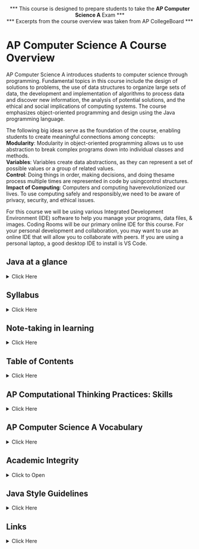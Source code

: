 <p align="center">*** This course is designed to prepare students to take the <b>AP Computer Science A </b>Exam *** </br>
*** Excerpts from the course overview was taken from AP CollegeBoard ***</p> 

# AP Computer Science A Course Overview 

AP Computer Science A introduces students to computer science through programming. Fundamental topics in this course include the design of solutions to problems, the use of data structures to organize large sets of data, the development and implementation of algorithms to process data and discover new information, the analysis of potential solutions, and the ethical and social implications of computing systems. The course emphasizes object-oriented programming and design using the Java programming language.

The following big ideas serve as the foundation of the course, enabling students to create meaningful connections among concepts:</br>
<b>Modularity</b>: Modularity in object-oriented programming allows us to use abstraction to break complex programs down into individual classes and methods.</br>
<b>Variables</b>: Variables create data abstractions, as they can represent a set of possible values or a group of related values.</br>
<b>Control</b>: Doing things in order, making decisions, and doing thesame process multiple times are represented in code by usingcontrol structures.</br>
<b>Impact of Computing</b>: Computers and computing haverevolutionized our lives. To use computing safely and responsibly,we need to be aware of privacy, security, and ethical issues.</br>

For this course we will be using various Integrated Development Environment (IDE) software to help you manage your programs, data files, & images.  Coding Rooms will be our primary online IDE for this course.  For your personal development and collaboration, you may want to use an online IDE that will allow you to collaborate with peers.  If you are using a personal laptop, a good desktop IDE to install is VS Code. 

## Java at a glance 
<details><summary>Click Here</summary>
 <p>

  
  Every Java program will begin like this:
  
  ![Main Class and Method in java](https://github.com/AP-CSA-JAVA/CSA_JAVA-Course/assets/12989939/e7f0bd1f-69b7-42da-b824-0ed8f9d0f460)
  
  
  
   </p></details>


## Syllabus
<details><summary>Click Here</summary>
 <p>
  
 ### Expectations

- [ ] <mark>Be on time for class.</mark> This includes but is not limited to having you log into your Canvas course, course website, and notebook.  Students should be seated within the first five minutes of class to avoid being marked tardy or absent
- [ ] <mark>Be prepared for class.</mark> This includes having your notebook, assignments, pen/pencil, and paper. 
- [ ] <mark>Have a good attitude about learning.</mark> Be prepared to actively participate in class. Accept feedback with a positive attitude.
- [ ] <mark>Be respectful of others and their property.</mark>
- [ ] <mark>Take care of the learning environment.</mark> Keep your area neat and clean. Always clean your space before you leave for the day. Put materials away in their proper place.
- [ ] <mark>Report any damaged equipment.</mark>
- [ ] Do not change any of the settings on the computers.
- [ ] Do not download/ install any programs (including games) to the computer.
- [ ] Do not access inappropriate content on the internet.
  
---------------------------------------------------------------------------------------


### Policy on Academic Honesty

- [ ] I encourage students to work with a peer on assignments.  It can make learning fun!  YOu may help with general problem-solving strategies, ideas, and algorithms, but **all solutions should be your own**. In practice, this means that, while students can discuss programs and questions, *all lines of code should originate from your own mind*. This course uses technology in ways no other course does. If you are unsure about the ethical implications of what you are doing, you should ask. Claiming ignorance is not a reasonable excuse.
- [ ] If you use other sources for help (websites, AI, friends, etc.), please cite them in the comments of your code indicating where you got help and whether certain sections of code came from that help.  Please make sure you understand any code that you use from another source. ChatGPT tends to generate compact and complex code, so make sure you read the explanation of the code and ask for simpler code if you don’t understand it. Never copy the text of my assignments into an AI tool to generate a complete solution. You can use AI tools and other sources for idea generation, code debugging, and help with understanding or generating small parts of code to get you started, but you should not have them do all of the work for you. <mark>Be in charge of your own learning</mark>, and make sure you learn what the goal of the assignment is asking you to practice! 
  
---------------------------------------------------------------------------------------


### Electronic Devices
- [ ] Students should be engaged during class! Thus, cell phones and other electronic devices are a distraction that prevent students from fully participating in class. Specifically, students should not be accessing cell phones, smart phones, or any devices during class without permission from the teacher. Phones should be set to silent or turned off in class.
- [ ] Earphones, headphones, and other listening tools should not be used during class.
  
---------------------------------------------------------------------------------------


### Academic Support

- [ ] Peer Tutoring (Monday - Friday/ before and after school)
- [ ] By appointment only
  
---------------------------------------------------------------------------------------


  | Grading | Percentage | School Year |
  | ------- | :----------: | :------: |
  | Projects (IDP, Final Project) | 50% | 2024-25 |
  | Test/ Quizzes | 30% | 2024-25 |
  | Classwork/ Portfolio | 15% | 2024-25 |
  | Notes | 5% | 2024-25 |

---------------------------------------------------------------------------------------


### Classroom Attendance, Conduct, & Participation

It is imperative that students consistently attend class.  Most classes will consist of <mark>activities</mark> and <mark>projects</mark> where students are learning the structure and implementation of a language.  Consistent attendance is vitally important to this class and poor attendance will affect their understanding and performance in this class.  This grade is inclusive of attendance, tardies, participation, and behavior within the classroom.  The items are additive.  Example:  Student arrives late to class 4 times, teacher observed the student playing a game on their phone once, slept in class twice, and was completing an assignment six different times for Calc B/C.  The student would receive an **N** as they accumulated 13 distinct mistakes relating to their conduct.


| **Tardies, Sleeping, Playing Games, </br>doing other classes' assignments**  |
|:----:|
| 0-5 Excellent(**E**)	| 
| 6-10 Satisfactory(**S**)	| 
| 11–15 Needs Improvement(**N**)	| 
| 16+ Unsatisfactory(**U**) |



### Make-up & Late work policy

- [ ] Students are responsible for makeup work when absent. Please refer to the district policy regarding make up work when students are absent.
- [ ] *To make up a quiz or a test, it is the student’s responsibility to contact the teacher with two weeks upon their return to set an agreed upon date & time.*  
- [ ] <u>Handouts</u> will be placed in a makeup folder with the students name and it is the student’s responsibility to check this folder when absent before consulting the instructor.


---------------------------------------------------------------------------------------

 </p></details>
 
## Note-taking in learning
<details><summary>Click Here</summary>
<p>


- [x] So, you have the powerpoint, video, textbook, website and/ or whatever other resources were provided to you for this particular lesson.  <ins>Do you need to take notes as well?</ins>

Despite the vast amount of information available in electronic formats, taking notes is an <code style="color : red">important</code> learning strategy. In addition, the way that you take notes matters, and not all note-taking strategies lead to equal results.  By considering your note-taking strategies carefully, you will be able to create a set of notes that will help retain the most important concepts from lectures and tests, and that will assist you in your exam preparation.

### Two Purposes for Taking Notes

People take notes for two main reasons:
  1.	To keep a record of the information that was heard. This is also called the *external storage function* of note-taking.
  2.	To facilitate learning that you are currently studying.

The availability of information on the internet may reduce the importance of the *external storage function* of note-taking. When the information is available online, it may seem logical to stop taking notes.  However, by neglecting to take notes, <ins>you lose the benefits of note-taking as a learning tool</ins>.

### How Note-Taking Supports Learning

Taking notes during class supports your learning in several important ways:
  1.	Taking notes helps you to focus your attention and avoid distractions.
  2.	As you take notes in class, you will be engaging your mind in identifying and organizing the main ideas. Rather than passively listening, you will be doing the work of active learning while in class, making the most of your time.
  3.	Creating good notes means that you will have a record for later review. Reviewing a set of condensed and well-organized notes is more efficient than re-reading longer texts and articles.

Everybody takes notes, or at least everybody claims to. But if you take a close look, many who are claiming to take notes on their laptops are actually surfing the Web, and paper notebooks are filled with doodles interrupted by a couple of random words with an asterisk next to them reminding you that “This is important!” In college and university, these approaches will not work. Your instructors expect you to make connections between class lectures and reading assignments; they expect you to create an opinion about the material presented; they expect you to make connections between the material and life beyond school. Your notes are your road maps for these thoughts. Do you take good notes? Actively listening and note-taking are key strategies to ensure your student success.

Effective note-taking is important because it:

- [x] supports your listening efforts.
- [x] allows you to test your understanding of the material.
- [x] helps you remember the material better when you write key ideas down.
- [x] gives you a sense of what the instructor thinks is important.
- [x] creates your “ultimate study guide.”
  
There are various forms of taking notes, and which one you choose depends on both your personal style and the instructor’s approach to the material. Each can be used in a notebook, index cards, or in a digital form on your laptop. No specific type is good for all students and all situations, so we recommend that you develop your own style, but you should also be ready to modify it to fit your needs of a specific class or instructor. To be effective, all of these methods require you to *listen actively* and to think; merely jotting down words the instructor is saying will be of little use to you.

### Note-taking methods



| Method | Description | When to Use |
| --- | --------- | --- |
| Lists	| A sequential listing of ideas as they are presented. Lists may be short phrases or complete paragraphs describing ideas in more detail.	| This method is what most students use as a fallback if they haven’t learned other methods. This method typically requires a lot of writing, and you may find that you are not keeping up with the professor. It is not easy for students to prioritize ideas in this method. |
| Outlines	| The outline method places most important ideas along the left margin, which are numbered with roman numerals. Supporting ideas to these main concepts are indented and are noted with capital letters. Under each of these ideas, further detail can be added, designated with an Arabic number, a lowercase letter, and so forth.	| A good method to use when material presented by the instructor is well organized. Easy to use when taking notes on your computer. |
| Concept Maps	| When designing a concept map, place a central idea in the center of the page and then add lines and new circles in the page for new ideas. Use arrows and lines to connect the various ideas.	Great method to show relationships among ideas. | Also good if the instructor tends to hop from one idea to another and back. |
| Cornell Method	| The Cornell method uses a two-column approach. The left column takes up no more than a third of the page and is often referred to as the “cue” or “recall” column. The right column (about two-thirds of the page) is used for taking notes using any of the methods described above or a combination of them. After class or completing the reading, review your notes and write the key ideas and concepts or questions in the left column. You may also include a summary box at the bottom of the page, in which to write a summary of the class or reading in your own words.	| The Cornell method can include any of the methods above and provides a useful format for calling out key concepts, prioritizing ideas, and organizing review work. Most universities recommend using some form of the Cornell method. |


---------------------------------------------------------------------------------------------------------------------------


#### The Cornell Method

**Example:** The Cornell Method of Note-taking


![Cornell_Notes_Sample](https://github.com/AP-CSA-JAVA/CSA_JAVA-Course/assets/12989939/6123fb06-f099-4e9e-be37-dab810a49f6d)

The Cornell method was developed in the 1950s by Professor Walter Pauk at Cornell University [1]. It is recommended by many universities because of its usefulness and flexibility. This method is simple to use for capturing notes, is helpful for defining priorities, and is a very helpful study tool.

The Cornell method follows a very specific format that consists of four boxes: a header, two columns, and a footer.

The header is a small box across the top of the page. In it you write identification information like the course name and the date of the class. Underneath the header are two columns: a narrow one on the left (no more than one-third of the page) and a wide one on the right. The wide column, called the “notes” column, takes up most of the page and is used to capture your notes using any of the methods outlined earlier. The left column, known as the “cue” or “recall” column, is used to jot down main ideas, keywords, questions, clarifications, and other notes. It should be used both during the class and when reviewing your notes after class. Finally, use the box in the footer to write a summary of the class in your own words. This will help you make sense of your notes in the future and is a valuable tool to aid with recall and studying.

**Using Index Cards for the Cornell Method**

Some students like to use index cards to take notes. They actually lend themselves quite well to the Cornell method. Use the “back” or lined side of the card to write your notes in class. Use one card per key concept. The “front” unlined side of the card replaces the left hand “cue” column. Use it after class to write keywords, comments, or questions. When you study, the cards become flash cards with questions on one side and answers on the other. Write a summary of the class on a separate card and place it on the top of the deck as an introduction to what was covered in the class.
“I used to tape my lecture classes so I could fill in my sketchy notes afterwards. Now that I’m using the Cornell system, my notes are complete and organized in much less time. And my regular five-minute reviews make learning almost painless. No more taping and listening twice.”

— A student at Southern Methodist University

You will have noticed that all methods end with the same step: reviewing your notes as soon as possible after class. Any review of your notes is helpful (reading them, copying them into your computer, or even recasting them using another note-taking method). But THINK! Make your review of notes a thoughtful activity, not a mindless process. When you review your notes, think about questions you still have and determine how you will get the answers. (From the next class? Studying with a friend? Looking up material in your text or on the net?) Examine how the material applies to the course; make connections with notes from other class sessions, with material in your text, and with concepts covered in class discussions. Finally, it’s fun to think about how the material in your notes applies to real life. Consider this both at the very strategic level (as in “What does this material mean to me in relation to what I want to do with my life?”) as well as at a very mundane level (as in, “Is there anything cool here I can work into a conversation with my friends?”).

#### Instructor Handouts

Some instructors hand out or post their notes or their PowerPoint slides from their lectures. These handouts should never be considered a substitute for taking notes in class. They are a very useful complement and will help you confirm the accuracy of your notes, but they do not involve you in the process of learning as well as your own notes do. After class, review your notes with highlighter in hand and mark keywords and ideas in your notes. This will help you write a summary of the class in your own words.

### General Tips on Note-Taking

Regardless of what note-taking method you choose, there are some note-taking habits you should get into for all circumstances and all courses:

1.	**Be prepared:** Make sure you have the tools you need to do the job. If you are using a notebook, be sure you have it with you and that you have enough paper. Also be sure to have your pen (as well as a spare) and perhaps a pen with different-coloured ink to use for emphasis. If you are taking notes on your laptop, make sure the battery is charged! Select the application that lends itself best to your style of note-taking. Microsoft Word works very well for outline notes, but you might find taking notes in Excel to work best if you are working within the Cornell method. (It’s easier to align your thoughts in the cue or recall column to your notes in the right column. Just be sure you keep one idea per row!)

2.	**Write on only one side of the paper:** This will allow you to integrate your reading notes with your class notes.

3.	**Label, number, and date all notes at the top of each page:** This will help you keep organized.

4.	**When using a laptop, position it such that you can see the instructor and white board right over your screen:** This will keep the instructor in your field of vision even if you have to glance at your screen or keyboard from time to time. Make sure your focus remains with the instructor and not on your laptop. A word of caution about laptops for note-taking: use them if you are very adept at keyboarding, but remember that not all note-taking methods work well on laptops because they do not easily allow you to draw diagrams and use special notations (scientific and math formulas, for example).
5.	**Don’t try to capture everything that is said:** Listen for the big ideas and write them down. Make sure you can recognize the instructor’s emphasis cues and write down all ideas and keywords the instructor emphasizes. Listen for clues like “the four causes were…” or “to sum up.…”

6.	**Copy anything the instructor writes on the board:** It’s likely to be important.

7.	**Leave space between ideas:** This allows you to add additional notes later (e.g. notes on the answer to a question you or one of your classmates asked).

8.	**Use signals and abbreviations:** The ones you use are up to you, but be consistent so you will know exactly what you mean by “att.” when you review your notes. You may find it useful to keep a key to your abbreviations in all your notebooks.

9.	**Use some method for identifying your own thoughts and questions to keep them separate from what the instructor or textbook author is saying:** Some students use different colour ink; others box or underline their own thoughts. Do whatever works for you.

10.	**Create a symbol to use when you fall behind or get lost in your note-taking:** Jot down the symbol, leave some space, and focus on what the instructor is covering now. Later you can ask a classmate or the professor to help you fill in what you missed, or you can find it in your textbook.

11.	**Review your notes as soon after class as possible (the same day is best):** This is the secret to making your notes work! Use the recall column to call out the key ideas and organize facts. Fill in any gaps in your notes and clean up or redraw hastily drawn diagrams.

12.	**Write a summary of the main ideas of the class in your own words:** This process is a great aid to recall. Be sure to include any conclusions from the lecture or discussion.

13.	**Use notes when preparing for a test or doing an assignment:** Your notes usually have a summary of the most important points and are useful for making sure you incorporate important concepts in your assignments and for focusing on the main concepts when studying for tests and exams.

**What If You Miss Class?**
Clearly the best way to learn class material is to be at the class and to take your own notes. Regular attendance is expected, but life happens. On occasion, you may miss a class or lecture. When this happens, here are some strategies you can use to make up for it:
- Never ask: “Did I miss anything important?” (Think about what that’s saying and you’ll see it’s rather insulting.)
- If the instructor posts his or her lectures online... take notes. If the instructor uses PowerPoint slides, request a copy (or download them if posted) and review them carefully, jotting down your own notes and questions. Review your notes with a classmate who did attend.
- You may want to borrow class notes from a classmate. If you do, don’t just copy them and insert them in your notebook. They will not be very helpful. When you borrow notes from a classmate, you should photocopy them and then review them carefully and mark your copy with your own notes and questions. Use other provided resources to try and fill in the gaps. Finally, schedule a study session with the person who gave you the notes to review the material and confirm your understanding.
- If none of these options is available for you, use the course syllabus to determine what was covered in the class, then write a short paper (two pages or so) on the material using the class readings and reliable online sources. See your instructor during office hours to review your key findings and to answer any questions you still may have.

#### Group Notes: A Collaborative Approach

Groups within a class can take notes together using file-sharing software on the Cloud such as Google Docs. The individuals in the group can add to the document in real time as different individuals are adding themselves. This creates a collaborative document that all can use, download, (or adapt). This won’t work for all situations but can be very useful especially in a fast-moving classroom.

#### Keeping Your Notes

Class is over, and you have a beautiful set of notes in your spiral notebook or saved in your laptop. You have written the summary of the class in your own words. Now what?
Start by organizing your notes. We recommend you use a three-ring binder for each of your subjects. Print your notes if you used a computer. If you used note cards, insert them in plastic photo holders for binders. Group all notes from a class or unit together in a section; this includes class notes, reading notes, and instructor handouts. You might also want to copy the instructor’s syllabus for the unit on the first page of the section.

Next, spend some time linking the information across the various notes. Use the recall column in your notes to link to related information in other notes (e.g. “See class notes date/page”).
If you have had a quiz or test on the unit, add it to your binder, too, but be sure to write out the correct answer for any item you missed. Link those corrections to your notes, too.
Use this opportunity to write “notes on your notes.” Review your summary to see if it still is valid in light of your notes on the reading and any handouts you may have added to your notes package.
You don’t need to become a pack rat with your notes. It is fairly safe to toss them after the end of a course except in the following cases:

1.	If the course you took is a prerequisite for another course, or when the course is part of a standard progression of courses that build upon each other (this is very common in math and science courses), you should keep them as a reference and review for the follow-up course.
2.	If the course may pertain to your future major, keep your notes. You may not realize it now that they may have future value when you study similar topics or even the same topics in more depth.
3.	If you are very interested in the course subject and would like to get into the material through a more advanced course, independent study, or even research, keep your notes as a prep tool for further work.


**Key Takeaways:**
- Good note-taking is a key strategy for academic success.
- Choose among effective note-taking styles for what works best for you and modify it to meet the needs of a specific class or instructor.
- List notes are generally less effective and not prioritized.
- Outlines work well for taking notes on a laptop when the instructor is well organized.
- Concept map notes are good for showing the relationships among ideas.
- The Cornell method is effective for calling out key concepts and organizing notes for review.
- Instructor handouts and PowerPoint presentations help with—but do not replace the need for—personal note-taking.
- If you miss a class, explore your options for replacing your missing notes.
- Keep your notes organized in a way that makes it easy to study for tests and other uses in the future.

Exercise: Note-taking
1.	Name two advantages of the Cornell system over the list method of note-taking.
2.	Describe the benefits of—and potential problems with—taking class notes on a laptop.
3.	List at least three ways to make up for missing notes because you miss a class.

**Text Attributions**
- This chapter was adapted from “Got Notes?” in University Success by N. Mahoney, B. Klassen, and M. D’Eon. Adapted by Mary Shier. CC BY-NC-SA.
- The first two paragraphs and text under the “Two Purposes for Taking Notes” heading are from “Take Notes from Lectures – That You’ll Actually Use” in University 101: Study, Strategize and Succeed by Kwantlen Polytechnic University. CC BY-SA.

**Video Attributions**
- “How to Take Great Notes” by watchwellclass. Standard YouTube Licence.

1.	Pauk, W. & Owens, R.J.Q. (2013). How to Study in College. Boston, MA: Wadsworth, Cengage Learning. ↵


</p>
</details>


## Table of Contents 
<details><summary>Click Here</summary>
 <p>

The course content is organized into ten commonly taught units:</br>
</br>
| Chapter 1: Java Code Fundamentals | Chapter 2: Iteration and Classes | Chapter 3: Arrays | Chapter 4: Inheritance and Recursion |
| :---: | :---: |:---: | :---: |
| **Unit 1 - Primitive Types** | **Unit 4 - Iteration** | **Unit 6 - Arrays** | **Unit 9 - Inheritance** |
| [Why Programming? Why Java?](https://ap-csa-java.github.io/CSA_JAVA-Course/Chapter_1/Unit1.html#why-programming-why-java) | While Loops | Array Creation and Access | Creating Superclasses and Subclasses |
| [Variables and Data Types](https://ap-csa-java.github.io/CSA_JAVA-Course/Chapter_1/Unit1.html#variables-and-data-types) | For Loops | Traversing Arrays | Writing constructors for Subclasses |
| [Expressions and Assignment Statements](hhttps://ap-csa-java.github.io/CSA_JAVA-Course/Chapter_1/Unit1.html#expressions-and-assignment-statements) | Developing Algorithms Using Strings | Enhanced Loops for Arrays | Overriding Methods |
| [Compound Assignment Operators](https://ap-csa-java.github.io/CSA_JAVA-Course/Chapter_1/Unit1.html#compound-assignment-operators) | Nested Iterations | Developing Algorithms Using Arrays | Super Keyword |
| [Casting and Range Variables](https://ap-csa-java.github.io/CSA_JAVA-Course/Chapter_1/Unit1.html#casting-and-range-of-variables) | Informal Code Analysis | Project: Memory Game | Creating References Using Inheritance Hierachies |
| [Project: Numbers Riddle](https://ap-csa-java.github.io/CSA_JAVA-Course/Chapter_1/Unit1.html#numbers-riddle-project) | Project: Consumer Review Lab |  | Polymorphism |
|  |  |  | Object Superclass |
|  |  |  | Project: Celebrity Lab |
| **Unit 2 - Using Objects** | **Unit 5 - Writing Classes** | **Unit 7 - ArrayList** |  |
| Objects: Instances of Classes  | Anatomy of a Class | Introduction to ArrayList |  |
| Creating and Storing Objects | Constructors | ArrayList Methods |  |
| Calling a Void Method | Documentation with Commands | Traversing ArrayLists |  |
| Calling a Void Method with Parameters | Accessor Methods | Developing Algorithms Using ArrayLists |  |
| Calling a Non-Void Method | Mutator Methods | Searching |  |
| String Objects: Concatenation, Literals, and More | Writing Methods | Sorting |  |
| String Methods | Static Variables and Methods | Project: Data Lab |  |
| Wrapper Classes: Integer and Doubles | Scope and Access |  |  |
| Using a Math Class | `this` Keyword |  |  |
| Project: Mad Libs | Ethical and social Implications of Computing |  |  |
|  | Project: Game of Nim |  |  |
|  | Project - Sell my Pet Food |  |  |
| **Unit 3 - Boolean Expressions and if Statements** |  | **Unit 8 - 2D Arrays** | **Unit 10 - Recursion** |
| Boolean Expression |  | 2D Arrays | Recursion |
| If Statements and Control Flow |  | Traversing 2D Arrays | Recursive Searching and Sorting |
| if/ else Statements |  | Project: Stenography Lab | Project: TBD |
| else if Statements |  | **Problem:** Data Lab | **Problem:** Almost Anything! |
| Compound Boolean Expressions |  |  |
| Equivalent Boolean Expressions |  |  |
| Comparing Objects |  |  |
| Project: Choose Your Path |  |  |
| **Problem:** Escape Room |  |  |

 </p></details>
 
## AP Computational Thinking Practices: Skills

<details><summary>Click Here</summary>
 <p>


| Practice 1: Program Design and Algorithm Development |
| ---------------------------------------------------- |
| **1.A** Determin an appropriate program design to solve a problem or accomplish a task (not assessed) |
| **1.B** Determine code that would be used to complete code segments |
| **1.C** Determine colde that would be used to interact with completed program code |


| Practice 2: Code Logic |
| ---------------------------------------------------- |
| **2.A** Apply the meaning of specific operators |
| **2.B** Determine the result or ouput based on statement execution order in a code segment without method calls (other than output) |
| **2.C** Determin the result or output based on the statement execution order in a code segment containing method calls |
| **2.D** Determine the number of times a code segment will execute |


| Practice 3: Code Implementation |
| ---------------------------------------------------- |
| **3.A** Write program code to create objects of a class and call methods |
| **3.B** Write program code to design a new type by creating a class |
| **3.C** Write program code to satisfy method specifications using expressions, conditional statements, and iterative statements |
| **3.D** Write program code to create, traverse, and manipulate elements in 1D or ArrayList objects |
| **3.E** Write program code to create, traverse and manipulate elements in 2D array objects |

| Practice 4: Code Testing |
| ---------------------------------------------------- |
| **4.A** Use test-cases to find errors or validate results |
| **4.B** Identify errors in program code |
| **4.C** Determine if two or more code segments yield equivalent results |


| Practice 5:  Documentation |
| ---------------------------------------------------- |
| **5.A** Describe the behavior of a given segment of program code |
| **5.B** Explain why a code segment will not compile or work as intended |
| **5.C** Explain how the result of program code changes, given a change to the initial code |
| **5.D** Describe the initial conditions that must be met for a program segment to work as intended or described |

| Units | Exam Weighting |
| ----- | -------------- |
| Unit 1: Primitive Types | 2.5 - 5% |
| Unit 2: Using Objects | 5 - 7.5% |
| Unit 3: Boolean Expressions and if Statements | 15 -17.5% |
| Unit 4: Iteration | 17.5 - 22% |
| Unit 5: Writing Classes | 5 - 7.5% |
| Unit 6: Array | 10 - 15% |
| Unit 7: ArrayList | 2.5 - 7.5% |
| Unit 8: 2D Array | 7.5 - 10% |
| Unit 9: Inheritance | 5 - 10% |
| Unit 10: Recursion | 5 - 7.5% |
  
  
 </p></details>

## AP Computer Science A Vocabulary

<details><summary>Click Here</summary>
 <p></br>
 
 **Below is a comprehensive list of vocabulary words every AP Computer Science A student should be familiar with.**
 
 *Did I miss a word? Please let me know...*

| Term  | Definition |
| :---: | :--- |
| !	| A logical operator that reverses the state of a boolean value |
| **&&**	| A logical operator that evaluates to true only if both sides are true| 
| **==**	| An operator to compare two pieces of primitive data or two addresses| 
| ![2bars](https://user-images.githubusercontent.com/12989939/164557376-cd1f0068-ad3d-4115-81e9-75726b8c64e9.PNG)	| A logical operator that evaluates to true if either side is true | 
| abstract	| A class that is never meant to be instantiated except through a concrete subclass | 
| accessor	| A method that returns the value of a private instance variable (aka getter) | 
| add	| The method for putting a new item in a list | 
| addresses	| The location in memory at which an object is stored | 
| Aggregation	| Has - A Object relation | 
| algorithm	| A step by step process for solving a problem | 
| AND	| Only true if both inputs are true
| arithmetic operators	 | +, -, *, /, % | 
 | **array**	 | A collection of pieces of data stored as indexed items under one name | 
 | ArrayIndexOutOfBoundsException	| An error that happens when you refer to an element number larger than your array | 
 | **arrayList**	 | A template class for keeping track of collections of data with a changing size | 
 | assembler	 | The part of the IDE that turns your code into assembly code | 
 | assembly language	 | The instruction set used by the CPU (aka machine code) | 
 | assign	 | Set a variable to a value | 
 | attribute	 | A variable property of an object (aka field) | 
 | **autoboxing**	 | A feature of Java that converts primitive types to their class counterpart | 
 | base 2 algorithm	 | A mathematical operation that returns what power of 2 a number is | 
 | base case	 | A condition that triggers a recursive process to end | 
 | base class	 | A class that another class inherits from (aka superclass) | 
 | behavior	 | An ability of an object (aka method) | 
 | Binary Search	 | A search technique on ordered data that cuts the list in half on each check | 
 | bit	 | A binary digit | 
 | block	 | A piece of code that is separated from the code around it | 
 | body	 | The code inside of a method | 
 | **boolean**	 | A type of variable or operation that evaluates to true or false | 
 | braces	 | Symbols that define the start and end of a block of code | 
 | **break**	 | A statement to jump outside of a loop or conditional branch | 
 | bugs	 | Problems that prevent code from working properly | 
 | byte	 | Eight bits | 
 | bytecode	| The Java code that is ready to be processed by an interpreter | 
 | capacity	| The amount of space allocated for a List | 
 | **case** | Identifies a code choice of a switch statement | 
 | cast	 | Forcing an expression of one data type to fit into a variable with a different type | 
 | **catch**	| A keyword used to collect and handle specific types of exceptions | 
 | change	| Setting a part of the condition to a different value so the code doesn't loop infinitely | 
 | char	 | A data type for holding a single letter, digit or symbol | 
 | class	 | Code that defines the attributes and behaviors of an object | 
 | class  | definition	All of the method headers and instance variables that make up a class | 
 | class  | declaration	The header line of a class | 
 | class  | variable	A variable that is shared among all instances of a class (aka static field) | 
 | client	 | A class that uses another class | 
 | column	 | A vertical organization of items in a 2D array, the second set of brackets | 
 | comments	 | A written description of what code does for human readers | 
 | Comparable	 | An interface requiring compareTo that allows built-in sort and searches to be used on a class | 
 | comparator	 | A class implementing compare that creates a tool for sorting and searching | 
 | compare	 | A tool that is used to check the order between two objects passed as parameters | 
 | **compareTo** | A method that is used to check the order between an object and a single parameter | 
 | comparisons	 | When an expression or constant is checked for a relationship with another | 
 | compatible	 | Data types that contain similar enough values that they can be cast to each other | 
 | compiler	 | The part of an IDE used to change turn code into software | 
 | compound	 | A complex line of code with made of multiple expressions | 
 | compound assignment operator  | 	**+=**, **-=**, **\*=**, **/=**, **%=** | 
 | **concatenation**	 | An operation that creates a new string out of other strings by sticking them together | 
 | concrete	 | A class that can be instantiated, a non abstract class | 
 | condition	 | A statement that can be evaluated to determine if a piece of code will be run | 
 | conditional	 | A statement that is dependent on an expression that evaluates to true or false | 
 | console application	 | A piece of software that runs without a GUI | 
 | conspicuous | 	Variable names that clearly describe the value they represent | 
 | constant	 | A variable that cannot change once its initial value is assigned | 
 | **constructor**	 | A piece of code that is run when an object is instantiated/created | 
 | contents	 | What is inside of a data set or element | 
 | convention	 | An agreed upon way of coding that is not required by the computer | 
 | convert	 | Changing values of one type into another | 
 | copy constructor	 | A special constructor that takes a parameter of the same type as the class being created | 
 | CPU	 | The "brain" of your computer | 
 | data type | The kind of information that can be held in a variable | 
 | **debugger** | The part of an IDE that helps you find errors in your code | 
 | declaration	 | The line where a class, method or variable is first created | 
 | **decrement**	 | Decreasing a value by 1 | 
 | default constructor	 | A constructor provided by the compiler when no constructor is coded | 
 | **DeMorgan's Laws**	 | Rules that describe how logical operations relate and transform into each other | 
 | derived class	 | A class that inherits from another class (aka subclass) | 
 | digital	 | Using whole numbers | 
 | direct manipulation interface	 | An interface that allows the user to interact with program constructs manually | 
 | **do-while**	 | A type of loop with the condition at the end that always executes at least once | 
 | document	 | To create help files and comments to make notes for future users and editors | 
 | dot notation	 | A way of referencing a method or variable that is part of a class | 
 | **double**	| The most common data type for decimal numbers | 
 | editor	 | The part of an IDE used to type code | 
 | element	 | A individual item in an array or list | 
 | empty string	 | A string variable that has memory allocated but no text ("") | 
 | **encapsulation**	 | The practice of using setters and getters to control access to private variables | 
 | equals	 | A method that compares objects to see if they are the same | 
 | equation	 | A mathematical statement that two expressions have the same value | 
 | evaluate	 | Determine the current value of an expression | 
 | exception	 | An problem that occurs while a program is running that causes it to crash | 
 | exception handling	 | Code intended to catch runtime errors and handle them to prevent a crash | 
 | executable	 | A file ready to be run as a program by an operating system | 
 | expression	 | A piece of code that will be evaluated when it is run | 
 | **extends**	 | A keyword that is used to cause a class to inherit from another class | 
 | false	 | The opposite of true | 
 | field	 | A variable created and stored at the object level (aka instance variable) | 
 | final	 | A keyword used for creating a constant | 
 | finally	 | A keyword that attempts to run code after an exception has happened | 
 | flowchart	 | A graphic showing the paths that execution of a program may follow | 
 | **for** | A type of loop with the initialization, condtion and chage built into the header. A fixed number of times loop. | 
 | for-each loop	 | A special code block for traversing an array or list | 
 | formatting	 | Making numbers appear in as text in a particular way | 
 | gate	 | A component that does simple binary calculations | 
 | generic type	 | A superclass type shared by multiple subclass types | 
 | getter	 | A method that returns the value of a private instance variable (aka accessor) | 
 | GUI	 | The graphical user interface for interacting with a user | 
 | hardware	 | Physical component of a device | 
 | HAS-A	 | A relationship between classes where one class is used by another | 
 | hierarchy	 | A system for organizing in which each item is a superclass and/or subclass of another item | 
 | high level language	 | A language like Java that is converted to machine code before it is executated | 
 | **IDE**	 | An integrated development environment that contains the tools you need to write a program | 
 | **if-else**	 | The keywords used for conditional branching | 
 | **immutable**	 | A value that cannot be changed once created | 
 | implementation	 | The final code used to solve a programming problem | 
 | implements	 | A keyword that indicates a class will perform the job of an interface | 
 | implicit	 | Something that is assumed to be the case if not stated otherwise | 
 | **import**	 | A keyword that allows you to use code from another package in your code | 
 | increment	 | To increase a value by a set amount | 
 | indentation	 | Shifting code to the right to indicated that it is inside a block | 
 | **index**	 | The number that represents each letter or element in a String, array or a List | 
 | IndexOutOfBoundsException	 | An error that happens when code accesses an element in an array that doesn't exist | 
 | infinite loop	 | A piece of code that repeats itself forever | 
 | information hiding	 | The practice of making instance variables private to protect the internals operations of the code | 
 | **inheritance**	 | When a subclass gets code and variables originally created in the parent class | 
 | **initialize**	 | Allocate the memory for an array and set up beginning values | 
 | Insertion Sort	 | A sort with O(n^2) speed that finds the correct position of each element swapping as needed | 
 | instance	 | An object based on a class that exists when a program is running | 
 | instance variable	 | A variable stored at the class level (aka field) | 
 | **instantiate**	 | Creating and setting up and actual instance of a class to link to its variable, uses "new" keyword | 
 | **int**	 | The most common data type for non decimal numbers | 
 | integer division	 | The answer for why 7/2 is 3 and not 3.5 | 
 | interface	 | A programming construct that provides headers of required methods, but no code or variables | 
 | interpret	 | Preparing a Java application to be run for a specific operating system | 
 | invoke	 | A word meaning to call a method and run its code | 
 | IS-A	 | A subclass/superclass relationship between classes | 
 | **iteration**	 | One of many times executing the same piece of code | 
 | iterative statements	 | Sections of code that repeat in a predictable order | 
 | JavaDoc	 | A tool that creates documentation for code using comments with special syntax and keywords | 
 | JDK	 | The Java Development Kit needed for writing Java code | 
 | key	 | A piece of data in an object used to sort on | 
 | length	 | The number of items in an array | 
 | **length()** method	 | Used to find the number of characters in a string | 
 | literal strings	 | Text that is written in code between quotation marks | 
 | local variable	 | A variable created inside a method or other block of code | 
 | logic error	 | A coding mistake that causes code to act differently than planned | 
 | logical operators	 | Operators that combine or compare boolean expressions (eg. &&, ||, !) | 
 | loop invariant	 | A relationship between variables that is checked to determine whether to loop again | 
 | loops	A | ny piece of code that repeats when it reaches the end | 
 | machine code	 | A CPU specific binary language (aka assembly code) | 
 | Mergesort	 | A sort with O(n log n) speed that breaks the data set in half calling itself recursively | 
 | method	 | Code that defines an ability or behavior of an object | 
 | minimized	 | Code that takes the least space possible | 
 | modifier	 | A method used to change the value of a private variable (aka setter, mutator) | 
 | **modulus	(%)** | An operator for finding the remainder from integer division | 
 | motherboard	 | Computer component all other parts connect to | 
 | mutator	 | A method used to change the value of a private variable (aka setter, modifer) | 
 | nested	 | Code that is inside another block of code | 
 | **nested loop**	 | A piece of repeating code inside another piece of repeating code | 
 | new operator	 | A keyword used when calling the constructor for an object being instantiated | 
 | newline	 | A character that tells the console to move the cursor to the next line | 
 | no-args constructor	 | An empty constructor, one that takes no parameters | 
 | NOT | Reverses value of the input | 
 | **null**	 | A keyword meaning "has no value" | 
 | O notation	 | A way of showing the relative theoretical speed of a search or sort algorithm | 
 | object	 | An instance of a class that exists when a program is running | 
 | object model	 | A planning tool used to design a class before coding it | 
 | object oriented programming	 | A programming philosophy in which code is written to represent real world things or ideas | 
 | **OR**	 | True if any input is true | 
 | order of operators	 | The rules that determine how the computer chooses which operations are evaluated first | 
 | overloaded	 | When a method is written in different ways with two or more possible parameter sets | 
 | package	 | A collection of java classes | 
 | parameter	 | A variable whose value or reference is passed into a method | 
 | parse	 | Move through a string one letter or word at a time | 
 | partitioning	 | The process of breaking a set into two or more pieces | 
 | pass by reference	 | When a parameter is sent as a memory location | 
 | pass by value	 | When a parameter is sent as data | 
 | pattern recognition	 | The ability to recognize a form of organization in a data set | 
 | peripheral	 | Computer part not inside the chassis | 
 | pivot	 | A value in a set used to split the set into two parts on which the data will be sorted | 
 | **polymorphism**	 | The concept that a single named behavior can be performed differently by various subclasses | 
 | **primitive type** | One of the built-in non-object data types that is stored by value Ex. *Boolean, char, byte, int, short, long, float, and double* | 
 | **printf**	 | A special method for Strings that includes formatting characters in the string literal | 
 | **private** | A keyword that makes a variable or method accessible from only inside the class | 
 | procedural language	 | A language where programs are expected to operate in a predictable order | 
 | pseudocode	 | A way of designing a program using written descriptions of what the code will be | 
 | public	| A keyword that makes a variable or method accessible from outside the class | 
 | Quicksort	 | A sort with O(n log n) speed that splits the data using a randomly chosen pivot | 
 | RAM	 | Computer component that stores currently in-use data | 
 | readability	 | A measure of how easily something is understood by others | 
 | recursive	 | A piece of code that uses itself to solve the problem | 
 | redundancy	 | Allows a something to be understood even if some of it is missing or wrong | 
 | reference	 | An address that holds the memory location of the variable's data | 
 | regular expression	 | A predefined set of codes for limiting parse and search type String operations | 
 | relational operators	 | Operators that compare two expressions (eg. <>, !=, ==) | 
 | remove	 | A method for taking an item out of a list and filling any gap | 
 | reserved word	 | Special words used by the Java language that cannot be used for naming | 
 | **return**	 | A statement that causes a method to end and may send back a value to the calling code | 
 | return type	 | The kind of data that will be sent back by a method | 
 | row	 | A horizontal section of a 2D array, the first set of square brackets | 
 | scope	 | The part of code in which a variable exists or is accessible | 
 | search	 | Finding a particular item in a list, array or other collection | 
 | Selection Sort	 | A sort with O(n^2) speed that checks each element against every other element | 
 | Sequential Search	 | A search that checks each element from beginning to end | 
 | set	 | A method for changing the value of an item in a list | 
 | setter	 | A method that is used to change the value of a private variable (aka modifier) | 
 | short-circuit evaluation	 | A chain of relational or conditional expressions that stops evaluating as soon as the result is known | 
 | signature	 | The header line of a method that defines its return type, name and parameter list | 
 | size	 | The number of items in an ArrayList | 
 | software engineering | Planning, designing, building and testing computer programs | 
 | sorting	 | Putting a collection of data in order | 
 | source code	 | The original code created by the programmer | 
 | square brackets	 | Used to create arrays and refer to a specific element | 
 | stack	T | he part of the computer that keeps track currently running layers of code | 
 | statement	 | A complete and syntactically correct line of code | 
 | static field	 | A variable that is shared among all instances of a class (aka class variable) | 
 | static method	 | A method that uses no (non-static) instance variables and can be called without an instance of the class | 
 | **String**	 | A built-in class for holding words, sentences, parahraphes, etc. | 
 | style	 | The conventions agreed upon by programmers for how to write code to be understood by others | 
 | subclass	 | A class that inherits from another class | 
 | subinterface	 | An interface that inherits from another interface | 
 | subscript	 | A way of writing an index to an array in pseudocode | 
 | substring	 | There are 2 ways to use the substring method. The first returns a substring of the original string. The second method returns a new string from a specified index and extends to a defined end or up to `endIndex - 1`. | 
 | super	 | A keyword that is used to access methods and fields from a base class | 
 | superclass	 | A class that another class inherits from (aka base class) | 
 | superinterface	 | An interface that another interface inherits from | 
 | switch	 | A keyword that chooses what code to run based on a single value | 
 | symbolic	 | A name that represents another value | 
 | syntax	 | The rules for how code must be entered to compile and work | 
 | syntax error	 | A coding mistake that prevents code from compiling | 
 | testing	 | Checking the condition on a piece of code | 
 | **this**	 | A keyword that refers to the current instance of the class | 
 | transistor	 | A tiny on-off switch | 
 | transmission	 | Moving something from one place to another | 
 | traversal	 | The process of interacting with each element in an array or list in order | 
 | true	 | The opposite of false | 
 | try	 | A keyword that begins a block code that could cause an exception | 
 | **Two-Dimensional Array**	 | An array of arrays | 
 | uninitialized string	 | A string variable that is named but has nowhere to store its data | 
 | value	 | Data represented by a variable or expression | 
 | variable	 | A named value in a program that can contain a specific type of data | 
 | visual prototyping and design tools	 | Tools that allow an engineer to plan their software through drawings and flow models | 
 | **while**	 | A type of loop that runs as long as its condition is true | 
 | whitespace	 | Any space, tab or new line charcter in the code | 
 | wrapper class	 | A class designed to add behaviors to a primitive type | 

</p></details>

## Academic Integrity
<details><summary>Click to Open</summary>
<p>
This is a reminder that each student is responsible for their own work.  Assignments that are designated as team/ group assignments must have each students name within the block header.  Other assignments students may collaborate with another student, but each student must submit their own work and the assignment cannot be a facsimile of their peers work.  Submitted assignments that has another student's name on it and not your name will be considered as cheating and subject to the schools policy regarding plagiarism/ cheating.  Furthermore, assignments that have been deemed as plagirised will receive a '0' on the assignment.
 
If you have any questions, please contact me.
 </p>
 </details>

## Java Style Guidelines
<details><summary>Click Here</summary>
 <p></br>
 Please review the Java Style Guidelines
 
**Java Style Guidelines**

Here are guidelines for writing Java programs in this course.
#### Spaces

Put spaces on both sides of arithmetic operators.
```java
// Incorrect
a=(b*4+7.5/c);

// Correct
a = (b * 4 + 7.5 / c);
```
The keywords if, else, for, do, and while are always followed by a space. Put a space between a closing parenthesis and an opening brace. When a closing brace is on the same line as an else, follow it with a space.

```java
// Incorrect
if(a < b){
    for(int i = 0; i < 10; i++){
       j += i * a;
    }
}else{
    j = b * 9;
}
// Correct
if (a < b) {
    for (int i = 0; i < 10; i++) {
       j += i * a;
    }
} else {
    j = b * 9;
}
```
Do not put spaces after an opening parenthesis or before a closing parenthesis:

```java
// Incorrect
for ( int i = 0; i < 5; i++ ) {
    sum = ( sum + i ) * Math.sqrt( 2 );
}
// Correct
for (int i = 0; i < 5; i++) {
    sum = (sum + i) * Math.sqrt(2);
}
```
#### Braces and Indenting
There are several ways of placing braces in your Java source code. One thing they all have in common: closing braces are always the first non-whitespace character on a line. They are never placed at the end of a line:

```java
// Incorrect
if (a < b) {
    result = 22; }
else
    result = 99; }
```
Any of these are correct; the book we are currently using uses the third style:

```java
// Correct
if (a < b) {
    result = 22;
} else {
    result = 99;
}
// Correct
if (a < b)
{
    result = 22;
}
else
{
    result = 99;
}
// Correct
if (a < b) {
    result = 22;
}
else {
    result = 99;
}
```

Always enclose the body of an if clause, else clause, or loop in braces, even when there is only one statement in the body:

```java
// Incorrect
if (a < b)
    result = 22;
else
    result = 99;

for (int i = 0; i < 7; i++)
    result += i * i;
// Correct
if (a < b) {
    result = 22;
} else {
    result = 99;
}

for (int i = 0; i < 7; i++) {
    result += i * i;
}
```

You may indent either two or four spaces, and you may use the TAB character instead of spaces. You have to be correct and consistent in your indenting and placement of braces. Note how the if-else-if chain is aligned in the correct example:

```java
//Incorrect
if (a < b) {
    if (c >= d) {
      result = 2;
  } else if (e == f) 
{
        result = 99;
    }
  }
//Correct
if (a < b) {
    if (c >= d) {
        result = 2;
    } else if (e == f) {
        result = 99;
    }
}
```

#### Names and Declarations

Variable names begin with lower case letters. If you have a multi-word variable name, prefer camelCase to snake_case. If you have a final (constant), use all upper case for its name, and, if it is a multi-word name, use SNAKE_CASE. Names of Java classes begin with a upper case letter:

```java
// Incorrect
class example {
    int Counter;
    double unitprice;
    final double salestaxrate = 0.075;
    // ...
}
// Correct
class Example {
    int counter;
    double unit_price; // acceptable
    double unitPrice;  // preferred
    final double SALES_TAX_RATE = 0.075;
    // ..
}
````

Put only one declaration per line:

```java
// Incorrect
double cut, clarity, caratWeight, color;
// Correct
double cut;
double clarity;
double caratWeight;
double color;
```

#### Long Lines

Limit line length to 75, no more than 79, characters. Many IDEs will let you display a “line length marker” and set its limit. They might also show the current column number in the status bar at the bottom of the editor window.

Prefer multiple println() calls to one print() or println() with multiple \n:

```java
// difficult to read and edit
System.out.print("Weight: " + weight + "\nVolume: " + volume + "\nSurface Area: " + area + "\n");
// better
System.out.println("Weight: " + weight);
System.out.println("Volume: " + volume);
System.out.println("Surface Area: " + area);
```

If you break a formula across lines, you can break with the operator at the end of a line or beginning of the next line. Just be consistent.

```java
// Either of these is correct
double first = (weight * volume) / (length + width / 2 *
    height * height);
double second = (weight * volume) / (length + width / 2 
    * height * height);
```

#### Comments
The code tells you what the program does. Comments should tell you why or how. (The book will often have “what” comments because the book has to explain what a concept is.)

```java
// "what" comment
month += 1; // add one to month
// "why" comment
/* System returns 0-11 for January-December,
 * but people expect months to be 1-12.
 */
month += 1;
```

The exception to this guideline is the comments at the start of your program. These must have your name, the date, and a description of the purpose of the program. The description must be clear enough that someone who has not read the assignment will understand what the program does. These comments are incorrect:

```java
/*
 * Assignment 3
 * J. Fulano - Oct 4, 2525
 */
/*
 * Program uses if statements
 * and while loops.
 * J. Doe - Oct 4, 2525
 */
```

This one is correct:

```java
/*
* Ask user to enter a positive integer, and print out whether
* that integer is prime or not.
* Program does this repeatedly until user enters zero as input; 
* negative integers give an error message.
* J. Doe - Oct 4, 2525
*/
```

#### Loops

Avoid break and continue whenever possible; instead, carefully think through the loop condition. Do not use while (true) with break to substitute for thinking through the correct condition!
Consider the following code to read into an array until it is full or the user enters zero:

```java
// Very bad style
final int MAX = 4;
int [] ages = new int[MAX];
int value = -1;
int count = 0;

while (true) {
    System.out.print("Enter age or 0 to quit: ");
    value = input.nextInt();
    if (value == 0) {
        break;
    }
    ages[count] = value;
    count++;
    if (count == MAX) {
        break;
    }
}

// better
final int MAX = 4;
int [] ages = new int[MAX];
int value = -1;
int count = 0;

while (value != 0) {
    System.out.print("Enter age or 0 to quit: ");
    value = input.nextInt();
    if (value != 0) {
        ages[count] = value;
        count++;
        if (count == MAX) {
            break;
        }
    }
}
// best
final int MAX = 4;
int [] ages = new int[MAX];
int value = -1;
int count = 0;

while (count < MAX && value != 0) {
    System.out.print("Enter age or 0 to quit: ");
    value = input.nextInt();
    if (value != 0) {
        ages[count] = value;
        count++;
    }
}
```

#### Methods

Do not put a space between the method name and the parameter list.

```java
// Incorrect
static double cube ( double value ) {
    return value * value * value;
}
// ...
double result = cube ( 12.0 );
// Correct
static double cube(double value) {
    return value * value * value;
}
// ...
double result = cube(12.0);
```

It is a good idea to put comments before a method that describes the method’s purpose, inputs, and return value (if any):

```java
/*
 * Calculate monthly payment on a loan, given:
 * principal: amount of the loan
 * interestRate: annual percentage rate as a decimal (0.075 for 7.5%)
 * years: number of years of the loan
 * returns the monthly payment amount of the loan
 */
static double payment(double principal, double interestRate, int years) {
    //...
}
```

#### Output

When lining up output, prefer spaces and specific formatting over tabs:

```java
// OK
System.out.printf("Height (cm):\t\t%.2f\n", height);
System.out.printf("Weight (kg):\t\t%.2f\n", weight);
System.out.printf("Blood alcohol:\t%.3f%%\n", bac);
Height (cm):            160.30
Weight (kg):            50.40
Blood alcohol:  0.032% 

// Better
System.out.printf("Height (cm):   %6.2f\n", height);
System.out.printf("Weight (kg):   %6.2f\n", weight);
System.out.printf("Blood alcohol: %7.3f%%\n", bac);

Height (cm):   160.30
Weight (kg):    50.40
Blood alcohol:   0.032%
```


 
 </p>
 </details>
  
## Links 
<details><summary>Click Here</summary>
 <p></br>
 
 **Important Links** that you may find useful:
 
 [Java Basics](https://www3.ntu.edu.sg/home/ehchua/programming/java/J2_Basics.html)

 [Java Video Tutorial](https://www.newthinktank.com/videos/java-video-tutorial/)
 
 [Java Visualizer](https://cscircles.cemc.uwaterloo.ca/java_visualize/)

 [Oracle: Class & Methods](https://docs.oracle.com/javase/8/docs/api/overview-summary.html)
 
 [Oracle: Formatting Numeric Print](https://docs.oracle.com/javase/tutorial/java/data/numberformat.html)
 
 [Practice-It -- Java](https://practiceit.cs.washington.edu/)

 </p> </details>
